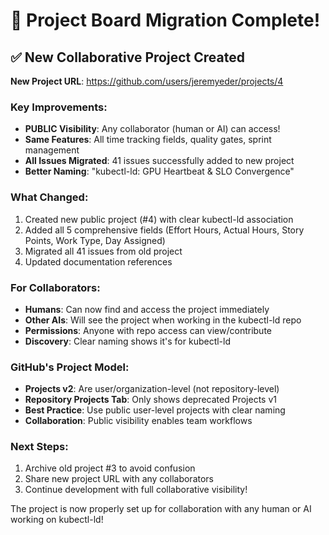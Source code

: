 # 🚀 Project Board Migration Complete!

## ✅ New Collaborative Project Created

**New Project URL**: https://github.com/users/jeremyeder/projects/4

### Key Improvements:
- **PUBLIC Visibility**: Any collaborator (human or AI) can access!
- **Same Features**: All time tracking fields, quality gates, sprint management
- **All Issues Migrated**: 41 issues successfully added to new project
- **Better Naming**: "kubectl-ld: GPU Heartbeat & SLO Convergence"

### What Changed:
1. Created new public project (#4) with clear kubectl-ld association
2. Added all 5 comprehensive fields (Effort Hours, Actual Hours, Story Points, Work Type, Day Assigned)
3. Migrated all 41 issues from old project
4. Updated documentation references

### For Collaborators:
- **Humans**: Can now find and access the project immediately
- **Other AIs**: Will see the project when working in the kubectl-ld repo
- **Permissions**: Anyone with repo access can view/contribute
- **Discovery**: Clear naming shows it's for kubectl-ld

### GitHub's Project Model:
- **Projects v2**: Are user/organization-level (not repository-level)
- **Repository Projects Tab**: Only shows deprecated Projects v1
- **Best Practice**: Use public user-level projects with clear naming
- **Collaboration**: Public visibility enables team workflows

### Next Steps:
1. Archive old project #3 to avoid confusion
2. Share new project URL with any collaborators
3. Continue development with full collaborative visibility!

The project is now properly set up for collaboration with any human or AI working on kubectl-ld!